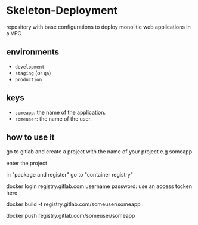 # Skeleton-Deployment

repository with base configurations to deploy monolitic web applications in a VPC

## environments

- `development`
- `staging` (or `qa`)
- `production`

## keys

- `someapp`: the name of the application.
- `someuser`: the name of the user.

## how to use it

go to gitlab and create a project with the name of your project e.g someapp

enter the project

in "package and register" go to "container registry"

docker login registry.gitlab.com
username
password: use an access tocken here

docker build -t registry.gitlab.com/someuser/someapp .

docker push registry.gitlab.com/someuser/someapp
